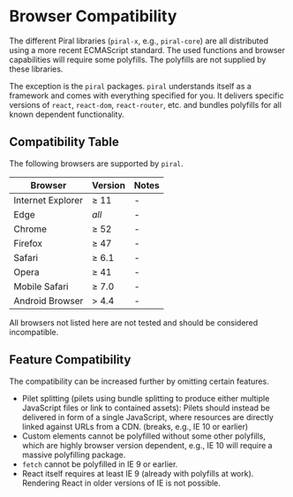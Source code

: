 # Browser Compatibility

The different Piral libraries (`piral-x`, e.g., `piral-core`) are all distributed using a more recent ECMAScript standard. The used functions and browser capabilities will require some polyfills. The polyfills are not supplied by these libraries.

The exception is the `piral` packages. `piral` understands itself as a framework and comes with everything specified for you. It delivers specific versions of `react`, `react-dom`, `react-router`, etc. and bundles polyfills for all known dependent functionality.

## Compatibility Table

The following browsers are supported by `piral`.

| Browser           | Version | Notes |
|-------------------|---------|-------|
| Internet Explorer | ≥ 11    | -     |
| Edge              | *all*   | -     |
| Chrome            | ≥ 52    | -     |
| Firefox           | ≥ 47    | -     |
| Safari            | ≥ 6.1   | -     |
| Opera             | ≥ 41    | -     |
| Mobile Safari     | ≥ 7.0   | -     |
| Android Browser   | > 4.4   | -     |

All browsers not listed here are not tested and should be considered incompatible.

## Feature Compatibility

The compatibility can be increased further by omitting certain features.

- Pilet splitting (pilets using bundle splitting to produce either multiple JavaScript files or link to contained assets): Pilets should instead be delivered in form of a single JavaScript, where resources are directly linked against URLs from a CDN. (breaks, e.g., IE 10 or earlier)
- Custom elements cannot be polyfilled without some other polyfills, which are highly browser version dependent, e.g., IE 10 will require a massive polyfilling package.
- `fetch` cannot be polyfilled in IE 9 or earlier.
- React itself requires at least IE 9 (already with polyfills at work). Rendering React in older versions of IE is not possible.

